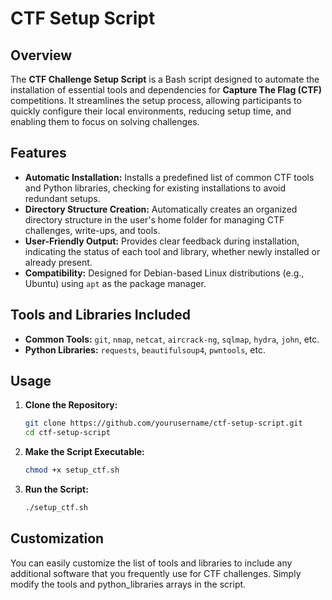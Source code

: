 # CTF Setup Script

## Overview

The **CTF Challenge Setup Script** is a Bash script designed to automate the installation of essential tools and dependencies for **Capture The Flag (CTF)** competitions. It streamlines the setup process, allowing participants to quickly configure their local environments, reducing setup time, and enabling them to focus on solving challenges.

## Features

- **Automatic Installation:** Installs a predefined list of common CTF tools and Python libraries, checking for existing installations to avoid redundant setups.
- **Directory Structure Creation:** Automatically creates an organized directory structure in the user's home folder for managing CTF challenges, write-ups, and tools.
- **User-Friendly Output:** Provides clear feedback during installation, indicating the status of each tool and library, whether newly installed or already present.
- **Compatibility:** Designed for Debian-based Linux distributions (e.g., Ubuntu) using `apt` as the package manager.

## Tools and Libraries Included

- **Common Tools:** `git`, `nmap`, `netcat`, `aircrack-ng`, `sqlmap`, `hydra`, `john`, etc.
- **Python Libraries:** `requests`, `beautifulsoup4`, `pwntools`, etc.

## Usage

1. **Clone the Repository:**
   ```bash
   git clone https://github.com/yourusername/ctf-setup-script.git
   cd ctf-setup-script
   ```
2. **Make the Script Executable:**
   ```bash
   chmod +x setup_ctf.sh
   ```
3. **Run the Script:**
   ```bash
   ./setup_ctf.sh
   ```
## Customization

You can easily customize the list of tools and libraries to include any additional software that you frequently use for CTF challenges. Simply modify the tools and python_libraries arrays in the script.
